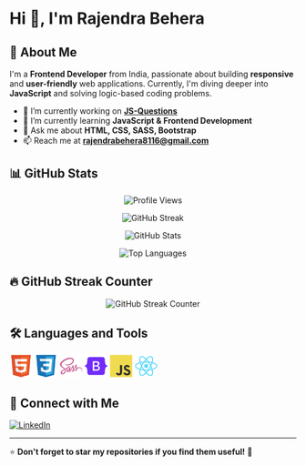 # Hi 👋, I'm Rajendra Behera

## 🚀 About Me
I'm a **Frontend Developer** from India, passionate about building **responsive** and **user-friendly** web applications. Currently, I'm diving deeper into **JavaScript** and solving logic-based coding problems.

- 🔭 I’m currently working on **[JS-Questions](https://github.com/BRajendra10/JS-Questions)**
- 🌱 I’m currently learning **JavaScript & Frontend Development**
- 💬 Ask me about **HTML, CSS, SASS, Bootstrap**
- 📫 Reach me at **rajendrabehera8116@gmail.com**

## 📊 GitHub Stats
<p align="center">
  <img src="https://komarev.com/ghpvc/?username=BRajendra10&label=Profile%20Views&color=0e75b6&style=flat" alt="Profile Views" />
</p>

<p align="center">
  <img src="https://github-readme-streak-stats.herokuapp.com/?user=BRajendra10&theme=tokyonight" alt="GitHub Streak" />
</p>

<p align="center">
  <img src="https://github-readme-stats.vercel.app/api?username=BRajendra10&show_icons=true&theme=radical" alt="GitHub Stats" />
</p>

<p align="center">
  <img src="https://github-readme-stats.vercel.app/api/top-langs/?username=BRajendra10&layout=compact&theme=dracula" alt="Top Languages" />
</p>

## 🔥 GitHub Streak Counter
<p align="center">
  <img src="https://streak-stats.demolab.com?user=BRajendra10&theme=dark&hide_border=true" alt="GitHub Streak Counter" />
</p>

## 🛠️ Languages and Tools
<p align="left">
  <img src="https://raw.githubusercontent.com/devicons/devicon/master/icons/html5/html5-original.svg" alt="HTML5" width="40" height="40"/>
  <img src="https://raw.githubusercontent.com/devicons/devicon/master/icons/css3/css3-original.svg" alt="CSS3" width="40" height="40"/>
  <img src="https://raw.githubusercontent.com/devicons/devicon/master/icons/sass/sass-original.svg" alt="SASS" width="40" height="40"/>
  <img src="https://raw.githubusercontent.com/devicons/devicon/master/icons/bootstrap/bootstrap-plain.svg" alt="Bootstrap" width="40" height="40"/>
  <img src="https://raw.githubusercontent.com/devicons/devicon/master/icons/javascript/javascript-original.svg" alt="JavaScript" width="40" height="40"/>
  <img src="https://raw.githubusercontent.com/devicons/devicon/master/icons/react/react-original.svg" alt="React" width="40" height="40"/>
</p>

## 🔗 Connect with Me
<p align="left">
  <a href="https://www.linkedin.com/in/rajendra-behera" target="_blank">
    <img src="https://raw.githubusercontent.com/rahuldkjain/github-profile-readme-generator/master/src/images/icons/Social/linked-in-alt.svg" alt="LinkedIn" width="40" height="40"/>
  </a>
</p>

---
⭐️ **Don't forget to star my repositories if you find them useful!** 🚀
